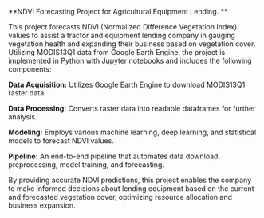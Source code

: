 **NDVI Forecasting Project for Agricultural Equipment Lending. **

This project forecasts NDVI (Normalized Difference Vegetation Index) values to assist a tractor and equipment lending company in gauging vegetation health and expanding their business based on vegetation cover. Utilizing MODIS13Q1 data from Google Earth Engine, the project is implemented in Python with Jupyter notebooks and includes the following components:

**Data Acquisition:** Utilizes Google Earth Engine to download MODIS13Q1 raster data.

**Data Processing:** Converts raster data into readable dataframes for further analysis.

**Modeling:** Employs various machine learning, deep learning, and statistical models to forecast NDVI values.

**Pipeline:** An end-to-end pipeline that automates data download, preprocessing, model training, and forecasting.

By providing accurate NDVI predictions, this project enables the company to make informed decisions about lending equipment based on the current and forecasted vegetation cover, optimizing resource allocation and business expansion.

